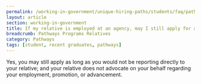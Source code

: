 ```yaml
---
permalink: /working-in-government/unique-hiring-paths/students/faq/pathways-program-relatives
layout: article
section: working-in-government
title: If my relative is employed at an agency, may I still apply for a Pathways Programs job there?
breadcrumb: Pathways Programs Relatives
category: Pathways
tags: [student, recent graduates, pathways]
---
```


Yes, you may still apply as long as you would not be reporting directly to your relative; and your relative does not advocate on your behalf regarding your employment, promotion, or advancement.